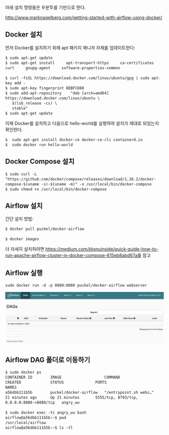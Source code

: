 아래 설치 명령들은 우분투를 기반으로 한다.

http://www.marknagelberg.com/getting-started-with-airflow-using-docker/

## Docker 설치

먼저 Docker를 설치하기 위헤 apt 패키지 매니저 자체를 업데이트한다:

```
$ sudo apt-get update
$ sudo apt-get install     apt-transport-https     ca-certificates     curl     gnupg-agent     software-properties-common

$ curl -fsSL https://download.docker.com/linux/ubuntu/gpg | sudo apt-key add -
$ sudo apt-key fingerprint 0EBFCD88
$ sudo add-apt-repository    "deb [arch=amd64] https://download.docker.com/linux/ubuntu \
   $(lsb_release -cs) \
   stable"
$ sudo apt-get update
```

이제 Docker를 설치하고 다음으로 hello-world를 실행하여 설치가 제대로 되었는지 확인한다.

```
$  sudo apt-get install docker-ce docker-ce-cli containerd.io
$  sudo docker run hello-world
```

## Docker Compose 설치

```
$ sudo curl -L "https://github.com/docker/compose/releases/download/1.26.2/docker-compose-$(uname -s)-$(uname -m)" -o /usr/local/bin/docker-compose
$ sudo chmod +x /usr/local/bin/docker-compose
```

## Airflow 설치

간단 설치 방법:

```
$ docker pull puckel/docker-airflow

$ docker images
```

더 자세히 설치하려면 https://medium.com/@xnuinside/quick-guide-how-to-run-apache-airflow-cluster-in-docker-compose-615eb8abd67a를 참고

## Airflow 실행

```
sudo docker run -d -p 8080:8080 puckel/docker-airflow webserver
```
![](images/airflow-docker.png)

## Airflow DAG 폴더로 이동하기

```
$ sudo docker ps
CONTAINER ID        IMAGE                   COMMAND                  CREATED             STATUS              PORTS                                        NAMES
a56dbb111b5b        puckel/docker-airflow   "/entrypoint.sh webs…"   21 minutes ago      Up 21 minutes       5555/tcp, 8793/tcp, 0.0.0.0:8080->8080/tcp   angry_wu

$ sudo docker exec -ti angry_wu bash
airflow@a56dbb111b5b:~$ pwd
/usr/local/airflow
airflow@a56dbb111b5b:~$ ls -tl
```


